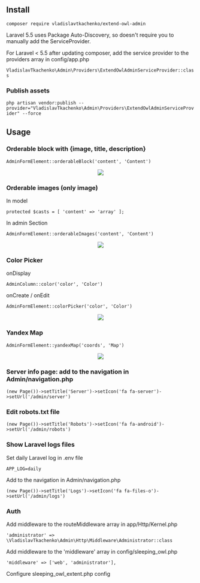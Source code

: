 ## Install

`composer require vladislavtkachenko/extend-owl-admin`

Laravel 5.5 uses Package Auto-Discovery, so doesn't require you to manually add the ServiceProvider.

For Laravel < 5.5 after updating composer, add the service provider to the providers array in config/app.php

`VladislavTkachenko\Admin\Providers\ExtendOwlAdminServiceProvider::class`

### Publish assets

`php artisan vendor:publish --provider="VladislavTkachenko\Admin\Providers\ExtendOwlAdminServiceProvider" --force`


## Usage

### Orderable block with {image, title, description} 

`AdminFormElement::orderableBlock('content', 'Content')`

<p align="center">
  <img src="http://dl3.joxi.net/drive/2018/06/22/0025/3484/1662364/64/b82964d883.jpg">
</p>

### Orderable images (only image)

In model

`protected $casts = [ 'content' => 'array' ];`

In admin Section

`AdminFormElement::orderableImages('content', 'Content')`

<p align="center">
  <img src="http://dl4.joxi.net/drive/2018/06/22/0025/3484/1662364/64/3baee500dc.jpg">
</p>

### Color Picker

onDisplay

`AdminColumn::color('color', 'Color')`

onCreate / onEdit

`AdminFormElement::colorPicker('color', 'Color')`

<p align="center">
  <img src="http://dl4.joxi.net/drive/2018/06/22/0025/3484/1662364/64/ee3e3bb942.jpg">
</p>

### Yandex Map

`AdminFormElement::yandexMap('coords', 'Map')`

<p align="center">
  <img src="http://dl4.joxi.net/drive/2018/06/22/0025/3484/1662364/64/28a3999720.jpg">
</p>

### Server info page: add to the navigation in Admin/navigation.php

`(new Page())->setTitle('Server')->setIcon('fa fa-server')->setUrl('/admin/server')`

### Edit robots.txt file

`(new Page())->setTitle('Robots')->setIcon('fa fa-android')->setUrl('/admin/robots')`

### Show Laravel logs files

Set daily Laravel log in .env file

`APP_LOG=daily`
 
Add to the navigation in Admin/navigation.php

`(new Page())->setTitle('Logs')->setIcon('fa fa-files-o')->setUrl('/admin/logs')`

### Auth

Add middleware to the routeMiddleware array in app/Http/Kernel.php 

`'administrator' => \VladislavTkachenko\Admin\Http\Middleware\Administrator::class`

Add middleware to the 'middleware' array in config/sleeping_owl.php

`'middleware' => ['web', 'administrator'],`

Configure sleeping_owl_extent.php config